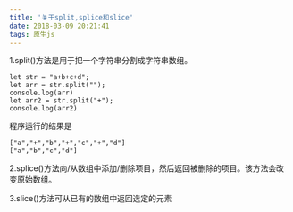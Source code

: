 ```yaml
---
title: '关于split,splice和slice'
date: 2018-03-09 20:21:41
tags: 原生js
---
```


1.split()方法是用于把一个字符串分割成字符串数组。

```
let str = "a+b+c+d";
let arr = str.split("");
console.log(arr)
let arr2 = str.split("+");
console.log(arr2)
```

程序运行的结果是

```
["a","+","b","+","c","+","d"]
["a","b","c","d"]
```

2.splice()方法向/从数组中添加/删除项目，然后返回被删除的项目。该方法会改变原始数组。

3.slice()方法可从已有的数组中返回选定的元素